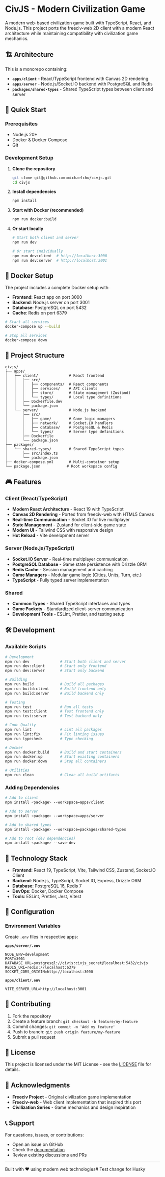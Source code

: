 # CivJS - Modern Civilization Game

A modern web-based civilization game built with TypeScript, React, and Node.js. This project ports the freeciv-web 2D client with a modern React architecture while maintaining compatibility with civilization game mechanics.

## 🏗️ Architecture

This is a monorepo containing:

- **`apps/client`** - React/TypeScript frontend with Canvas 2D rendering
- **`apps/server`** - Node.js/Socket.IO backend with PostgreSQL and Redis
- **`packages/shared-types`** - Shared TypeScript types between client and server

## 🚀 Quick Start

### Prerequisites
- Node.js 20+
- Docker & Docker Compose
- Git

### Development Setup

1. **Clone the repository**
   ```bash
   git clone git@github.com:michaelchu/civjs.git
   cd civjs
   ```

2. **Install dependencies**
   ```bash
   npm install
   ```

3. **Start with Docker (recommended)**
   ```bash
   npm run docker:build
   ```

4. **Or start locally**
   ```bash
   # Start both client and server
   npm run dev
   
   # Or start individually
   npm run dev:client  # http://localhost:3000
   npm run dev:server  # http://localhost:3001
   ```

## 🐳 Docker Setup

The project includes a complete Docker setup with:

- **Frontend**: React app on port 3000
- **Backend**: Node.js server on port 3001  
- **Database**: PostgreSQL on port 5432
- **Cache**: Redis on port 6379

```bash
# Start all services
docker-compose up --build

# Stop all services  
docker-compose down
```

## 📁 Project Structure

```
civjs/
├── apps/
│   ├── client/              # React frontend
│   │   ├── src/
│   │   │   ├── components/  # React components
│   │   │   ├── services/    # API clients
│   │   │   ├── store/       # State management (Zustand)
│   │   │   └── types/       # Local type definitions
│   │   ├── Dockerfile.dev
│   │   └── package.json
│   └── server/              # Node.js backend
│       ├── src/
│       │   ├── game/        # Game logic managers
│       │   ├── network/     # Socket.IO handlers
│       │   ├── database/    # PostgreSQL & Redis
│       │   └── types/       # Server type definitions
│       ├── Dockerfile
│       └── package.json
├── packages/
│   └── shared-types/        # Shared TypeScript types
│       ├── src/index.ts
│       └── package.json
├── docker-compose.yml       # Multi-container setup
└── package.json            # Root workspace config
```

## 🎮 Features

### Client (React/TypeScript)
- **Modern React Architecture** - React 19 with TypeScript
- **Canvas 2D Rendering** - Ported from freeciv-web with HTML5 Canvas
- **Real-time Communication** - Socket.IO for live multiplayer
- **State Management** - Zustand for client-side game state
- **Modern UI** - Tailwind CSS with responsive design
- **Hot Reload** - Vite development server

### Server (Node.js/TypeScript)
- **Socket.IO Server** - Real-time multiplayer communication
- **PostgreSQL Database** - Game state persistence with Drizzle ORM
- **Redis Cache** - Session management and caching
- **Game Managers** - Modular game logic (Cities, Units, Turn, etc.)
- **TypeScript** - Fully typed server implementation

### Shared
- **Common Types** - Shared TypeScript interfaces and types
- **Game Packets** - Standardized client-server communication
- **Development Tools** - ESLint, Prettier, and testing setup

## 🛠️ Development

### Available Scripts

```bash
# Development
npm run dev              # Start both client and server
npm run dev:client       # Start only frontend
npm run dev:server       # Start only backend

# Building
npm run build            # Build all packages
npm run build:client     # Build frontend only
npm run build:server     # Build backend only

# Testing
npm run test             # Run all tests
npm run test:client      # Test frontend only
npm run test:server      # Test backend only

# Code Quality
npm run lint             # Lint all packages
npm run lint:fix         # Fix linting issues
npm run typecheck        # Type checking

# Docker
npm run docker:build     # Build and start containers
npm run docker:up        # Start existing containers
npm run docker:down      # Stop all containers

# Utilities
npm run clean            # Clean all build artifacts
```

### Adding Dependencies

```bash
# Add to client
npm install <package> --workspace=apps/client

# Add to server  
npm install <package> --workspace=apps/server

# Add to shared types
npm install <package> --workspace=packages/shared-types

# Add to root (dev dependencies)
npm install <package> --save-dev
```

## 🎯 Technology Stack

- **Frontend**: React 19, TypeScript, Vite, Tailwind CSS, Zustand, Socket.IO Client
- **Backend**: Node.js, TypeScript, Socket.IO, Express, Drizzle ORM
- **Database**: PostgreSQL 16, Redis 7
- **DevOps**: Docker, Docker Compose
- **Tools**: ESLint, Prettier, Jest, Vitest

## 🔧 Configuration

### Environment Variables

Create `.env` files in respective apps:

**`apps/server/.env`**
```
NODE_ENV=development
PORT=3001
DATABASE_URL=postgresql://civjs:civjs_secret@localhost:5432/civjs
REDIS_URL=redis://localhost:6379
SOCKET_CORS_ORIGIN=http://localhost:3000
```

**`apps/client/.env`**
```
VITE_SERVER_URL=http://localhost:3001
```

## 🤝 Contributing

1. Fork the repository
2. Create a feature branch: `git checkout -b feature/my-feature`
3. Commit changes: `git commit -m 'Add my feature'`
4. Push to branch: `git push origin feature/my-feature`
5. Submit a pull request

## 📄 License

This project is licensed under the MIT License - see the [LICENSE](LICENSE) file for details.

## 🙏 Acknowledgments

- **Freeciv Project** - Original civilization game implementation
- **Freeciv-web** - Web client implementation that inspired this port
- **Civilization Series** - Game mechanics and design inspiration

## 📞 Support

For questions, issues, or contributions:
- Open an issue on GitHub
- Check the [documentation](docs/)
- Review existing discussions and PRs

---

Built with ❤️ using modern web technologies# Test change for Husky
